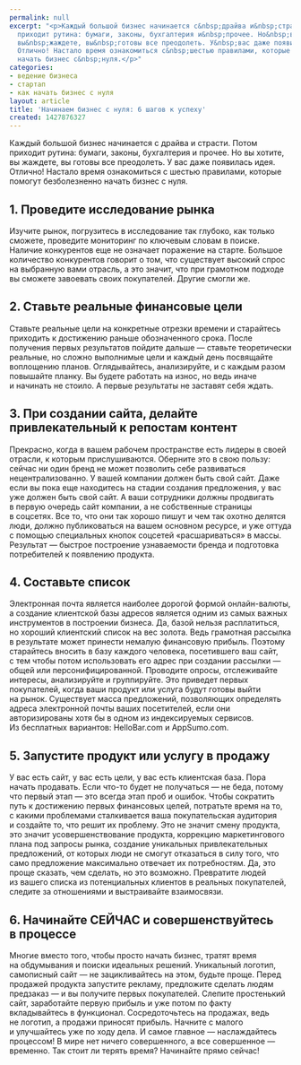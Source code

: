 ```yaml
---
permalink: null
excerpt: "<p>Каждый большой бизнес начинается с&nbsp;драйва и&nbsp;страсти. Потом
  приходит рутина: бумаги, законы, бухгалтерия и&nbsp;прочее. Но&nbsp;вы&nbsp;хотите,
  вы&nbsp;жаждете, вы&nbsp;готовы все преодолеть. У&nbsp;вас даже появилась идея.
  Отлично! Настало время ознакомиться с&nbsp;шестью правилами, которые помогут безболезненно
  начать бизнес с&nbsp;нуля.</p>"
categories:
- ведение бизнеса
- стартап
- как начать бизнес с нуля
layout: article
title: 'Начинаем бизнес с нуля: 6 шагов к успеху'
created: 1427876327
---
```

<p>Каждый большой бизнес начинается с&nbsp;драйва и&nbsp;страсти. Потом приходит рутина: бумаги, законы, бухгалтерия и&nbsp;прочее. Но&nbsp;вы&nbsp;хотите, вы&nbsp;жаждете, вы&nbsp;готовы все преодолеть. У&nbsp;вас даже появилась идея. Отлично! Настало время ознакомиться с&nbsp;шестью правилами, которые помогут безболезненно начать бизнес с&nbsp;нуля.</p>
<h2>1. Проведите исследование рынка</h2>
<p>Изучите рынок, погрузитесь в&nbsp;исследование так глубоко, как только сможете, проведите мониторинг по&nbsp;ключевым словам в&nbsp;поиске. Наличие конкурентов еще не&nbsp;означает поражение на&nbsp;старте. Большое количество конкурентов говорит о&nbsp;том, что существует высокий спрос на&nbsp;выбранную вами отрасль, а&nbsp;это значит, что при грамотном подходе вы&nbsp;сможете завоевать своих покупателей. Другие смогли&nbsp;же. </p>
<h2>2. Ставьте реальные финансовые цели</h2>
<p>Ставьте реальные цели на&nbsp;конкретные отрезки времени и&nbsp;старайтесь приходить к&nbsp;достижению раньше обозначенного срока. После получения первых результатов пойдите дальше&nbsp;— ставьте теоретически реальные, но&nbsp;сложно выполнимые цели и&nbsp;каждый день посвящайте воплощению планов. Оглядывайтесь, анализируйте, и&nbsp;с&nbsp;каждым разом повышайте планку. Вы&nbsp;будете работать на&nbsp;износ, но&nbsp;ведь иначе и&nbsp;начинать не&nbsp;стоило. А&nbsp;первые результаты не&nbsp;заставят себя ждать.</p>
<h2>3. При создании сайта, делайте привлекательный к&nbsp;репостам контент</h2>
<p>Прекрасно, когда в&nbsp;вашем рабочем пространстве есть лидеры в&nbsp;своей отрасли, к&nbsp;которым прислушиваются. Оберните это в&nbsp;свою пользу: сейчас ни&nbsp;один бренд не&nbsp;может позволить себе развиваться нецентрализованно. У&nbsp;вашей компании должен быть свой сайт. Даже если вы&nbsp;пока еще находитесь на&nbsp;стадии создания предложения, у&nbsp;вас уже должен быть свой сайт. А&nbsp;ваши сотрудники должны продвигать в&nbsp;первую очередь сайт компании, а&nbsp;не&nbsp;собственные страницы в&nbsp;соцсетях. Все&nbsp;то, что они так хорошо пишут и&nbsp;чем так охотно делятся люди, должно публиковаться на&nbsp;вашем основном ресурсе, и&nbsp;уже оттуда с&nbsp;помощью специальных кнопок соцсетей «расшариваться» в&nbsp;массы. Результат&nbsp;— быстрое построение узнаваемости бренда и&nbsp;подготовка потребителей к&nbsp;появлению продукта.</p>
<h2>4. Составьте список</h2>
<p>Электронная почта является наиболее дорогой формой онлайн-валюты, а&nbsp;создание клиентской базы адресов является одним из&nbsp;самых важных инструментов в&nbsp;построении бизнеса. Да, базой нельзя расплатиться, но&nbsp;хороший клиентский список на&nbsp;вес золота. Ведь грамотная рассылка в&nbsp;результате может принести немалую финансовую прибыль. Поэтому старайтесь вносить в&nbsp;базу каждого человека, посетившего ваш сайт, с&nbsp;тем чтобы потом использовать его адрес при создании рассылки&nbsp;— общей или персонифицированной. Проводите опросы, отслеживайте интересы, анализируйте и&nbsp;группируйте. Это приведет первых покупателей, когда ваши продукт или услуга будут готовы выйти на&nbsp;рынок. Существует масса предложений, позволяющих определять адреса электронной почты ваших посетителей, если они авторизированы хотя&nbsp;бы в&nbsp;одном из&nbsp;индексируемых сервисов. Из&nbsp;бесплатных вариантов: HelloBar.com и&nbsp;AppSumo.com. </p>
<h2>5. Запустите продукт или услугу в&nbsp;продажу</h2>
<p>У&nbsp;вас есть сайт, у&nbsp;вас есть цели, у&nbsp;вас есть клиентская база. Пора начать продавать. Если что-то будет не&nbsp;получаться&nbsp;— не&nbsp;беда, потому что первый этап&nbsp;— это всегда этап проб и&nbsp;ошибок. Чтобы сократить путь к&nbsp;достижению первых финансовых целей, потратьте время на&nbsp;то, с&nbsp;какими проблемами сталкивается ваша покупательская аудитория и&nbsp;создайте&nbsp;то, что решит их&nbsp;проблему. Это не&nbsp;значит смену продукта, это значит усовершенствование продукта, коррекцию маркетингового плана под запросы рынка, создание уникальных привлекательных предложений, от&nbsp;которых люди не&nbsp;смогут отказаться в&nbsp;силу того, что само предложение максимально отвечает их&nbsp;потребностям. Да, это проще сказать, чем сделать, но&nbsp;это возможно. Превратите людей из&nbsp;вашего списка из&nbsp;потенциальных клиентов в&nbsp;реальных покупателей, следите за&nbsp;отношениями и&nbsp;выстраивайте взаимосвязи.</p>
<h2>6. Начинайте СЕЙЧАС и&nbsp;совершенствуйтесь в&nbsp;процессе</h2>
<p>Многие вместо того, чтобы просто начать бизнес, тратят время на&nbsp;обдумывания и&nbsp;поиски идеальных решений. Уникальный логотип, самописный сайт&nbsp;— не&nbsp;зацикливайтесь на&nbsp;этом, будьте проще. Перед продажей продукта запустите рекламу, предложите сделать людям предзаказ&nbsp;— и&nbsp;вы&nbsp;получите первых покупателей. Слепите простенький сайт, заработайте первую прибыль и&nbsp;уже потом по&nbsp;факту вкладывайтесь в&nbsp;функционал. Сосредоточьтесь на&nbsp;продажах, ведь не&nbsp;логотип, а&nbsp;продажи приносят прибыль. Начните с&nbsp;малого и&nbsp;улучшайтесь уже по&nbsp;ходу дела. И&nbsp;самое главное&nbsp;— наслаждайтесь процессом! В&nbsp;мире нет ничего совершенного, а&nbsp;все совершенное&nbsp;— временно. Так стоит&nbsp;ли терять время? Начинайте прямо сейчас!</p>
